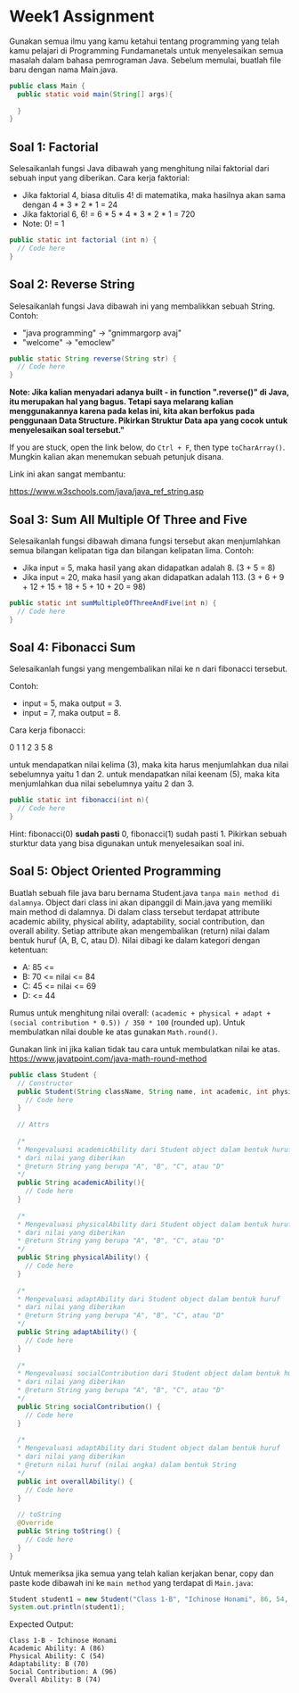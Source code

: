 # Week1 Assignment
Gunakan semua ilmu yang kamu ketahui tentang programming yang telah kamu pelajari di Programming Fundamanetals untuk menyelesaikan semua masalah dalam bahasa pemrograman Java.
Sebelum memulai, buatlah file baru dengan nama Main.java.

```java
public class Main {
  public static void main(String[] args){
    
  }
}
```

## Soal 1: Factorial
Selesaikanlah fungsi Java dibawah yang menghitung nilai faktorial dari sebuah input yang diberikan. Cara kerja faktorial:
- Jika faktorial 4, biasa ditulis 4! di matematika, maka hasilnya akan sama dengan 4 * 3 * 2 * 1 = 24
- Jika faktorial 6, 6! = 6 * 5 * 4 * 3 * 2 * 1 = 720
- Note: 0! = 1

```java
public static int factorial (int n) {
  // Code here
}
```

## Soal 2: Reverse String
Selesaikanlah fungsi Java dibawah ini yang membalikkan sebuah String. Contoh:
- "java programming" -> "gnimmargorp avaj"
- "welcome" -> "emoclew"

```java
public static String reverse(String str) {
  // Code here
}
```

<strong>Note: Jika kalian menyadari adanya built - in function ".reverse()" di Java, itu merupakan hal yang bagus. Tetapi saya melarang kalian menggunakannya karena pada kelas
ini, kita akan berfokus pada penggunaan Data Structure. Pikirkan Struktur Data apa yang cocok untuk menyelesaikan soal tersebut."</strong>

If you are stuck, open the link below, do `Ctrl + F`, then type `toCharArray()`. Mungkin kalian akan menemukan sebuah petunjuk disana. 

Link ini akan sangat membantu:

https://www.w3schools.com/java/java_ref_string.asp

## Soal 3: Sum All Multiple Of Three and Five
Selesaikanlah fungsi dibawah dimana fungsi tersebut akan menjumlahkan semua bilangan kelipatan tiga dan bilangan kelipatan lima. Contoh:
- Jika input = 5, maka hasil yang akan didapatkan adalah 8. (3 + 5 = 8)
- Jika input = 20, maka hasil yang akan didapatkan adalah 113. (3 + 6 + 9 + 12 + 15 + 18 + 5 + 10 + 20 = 98)

```java
public static int sumMultipleOfThreeAndFive(int n) {
  // Code here
}
```

## Soal 4: Fibonacci Sum
Selesaikanlah fungsi yang mengembalikan nilai ke n dari fibonacci tersebut.

Contoh:
- input = 5, maka output = 3.
- input = 7, maka output = 8.

Cara kerja fibonacci:

0 1 1 2 3 5 8

untuk mendapatkan nilai kelima (3), maka kita harus menjumlahkan dua nilai sebelumnya yaitu 1 dan 2. untuk mendapatkan nilai keenam (5), maka kita menjumlahkan  dua nilai
sebelumnya yaitu 2 dan 3.

```java
public static int fibonacci(int n){
  // Code here
}
```
Hint: fibonacci(0) <strong>sudah pasti</strong> 0, fibonacci(1) sudah pasti 1. Pikirkan sebuah sturktur data yang bisa digunakan untuk menyelesaikan soal ini.

## Soal 5: Object Oriented Programming
Buatlah sebuah file java baru bernama Student.java `tanpa main method di dalamnya`. Object dari class ini akan dipanggil di Main.java yang memiliki main method di dalamnya. 
Di dalam class tersebut terdapat attribute academic ability, physical ability, adaptability, social contribution, dan overall ability.
Setiap attribute akan mengembalikan (return) nilai dalam bentuk huruf (A, B, C, atau D). Nilai dibagi ke dalam kategori dengan ketentuan:
- A: 85 <=
- B: 70 <= nilai <= 84
- C: 45 <= nilai <= 69
- D: <= 44

Rumus untuk menghitung nilai overall: `(academic + physical + adapt + (social contribution * 0.5)) / 350 * 100` (rounded up). Untuk membulatkan nilai double ke atas gunakan
`Math.round()`.

Gunakan link ini jika kalian tidak tau cara untuk membulatkan nilai ke atas. https://www.javatpoint.com/java-math-round-method

```java
public class Student {
  // Constructor
  public Student(String className, String name, int academic, int physical, int adapt, int socialContribution) {
    // Code here
  }
  
  // Attrs
  
  /*
  * Mengevaluasi academicAbility dari Student object dalam bentuk huruf
  * dari nilai yang diberikan
  * @return String yang berupa "A", "B", "C", atau "D"
  */
  public String academicAbility(){
    // Code here
  }
  
  /*
  * Mengevaluasi physicalAbility dari Student object dalam bentuk huruf
  * dari nilai yang diberikan
  * @return String yang berupa "A", "B", "C", atau "D"
  */
  public String physicalAbility() {
    // Code here
  }
  
  /*
  * Mengevaluasi adaptAbility dari Student object dalam bentuk huruf
  * dari nilai yang diberikan
  * @return String yang berupa "A", "B", "C", atau "D"
  */
  public String adaptAbility() {
    // Code here
  }
  
  /*
  * Mengevaluasi socialContribution dari Student object dalam bentuk huruf
  * dari nilai yang diberikan
  * @return String yang berupa "A", "B", "C", atau "D"
  */
  public String socialContribution() {
    // Code here
  }
  
  /*
  * Mengevaluasi adaptAbility dari Student object dalam bentuk huruf
  * dari nilai yang diberikan
  * @return nilai huruf (nilai angka) dalam bentuk String
  */
  public int overallAbility() {
    // Code here
  }
  
  // toString
  @Override
  public String toString() {
    // Code here
  }
}
```

Untuk memeriksa jika semua yang telah kalian kerjakan benar, copy dan paste kode dibawah ini ke `main method` yang terdapat di `Main.java`:

```java
Student student1 = new Student("Class 1-B", "Ichinose Honami", 86, 54, 70, 96);
System.out.println(student1);
```

Expected Output:

```
Class 1-B - Ichinose Honami
Academic Ability: A (86)
Physical Ability: C (54)
Adaptability: B (70)
Social Contribution: A (96)
Overall Ability: B (74)
```
